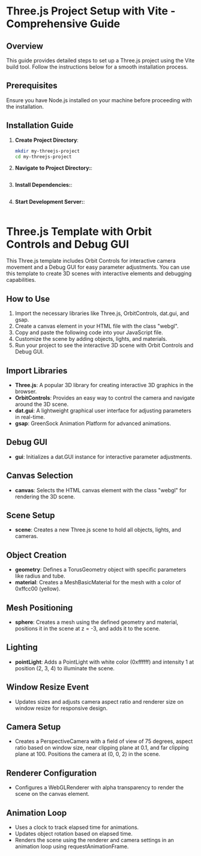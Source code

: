 # Three.js Project Setup with Vite - Comprehensive Guide

## Overview

This guide provides detailed steps to set up a Three.js project using the Vite build tool. Follow the instructions below for a smooth installation process.

## Prerequisites

Ensure you have Node.js installed on your machine before proceeding with the installation.

## Installation Guide

1. **Create Project Directory**:
   ```bash
   mkdir my-threejs-project
   cd my-threejs-project
   ```
2. **Navigate to Project Directory:**:

   ```cd your-repository

   ```

3. **Install Dependencies:**:

   ```npm install

   ```

4. **Start Development Server:**:

   ```npm run dev

   ```

# Three.js Template with Orbit Controls and Debug GUI

This Three.js template includes Orbit Controls for interactive camera movement and a Debug GUI for easy parameter adjustments. You can use this template to create 3D scenes with interactive elements and debugging capabilities.

## How to Use

1. Import the necessary libraries like Three.js, OrbitControls, dat.gui, and gsap.
2. Create a canvas element in your HTML file with the class "webgl".
3. Copy and paste the following code into your JavaScript file.
4. Customize the scene by adding objects, lights, and materials.
5. Run your project to see the interactive 3D scene with Orbit Controls and Debug GUI.

## Import Libraries

- **Three.js**: A popular 3D library for creating interactive 3D graphics in the browser.
- **OrbitControls**: Provides an easy way to control the camera and navigate around the 3D scene.
- **dat.gui**: A lightweight graphical user interface for adjusting parameters in real-time.
- **gsap**: GreenSock Animation Platform for advanced animations.

## Debug GUI

- **gui**: Initializes a dat.GUI instance for interactive parameter adjustments.

## Canvas Selection

- **canvas**: Selects the HTML canvas element with the class "webgl" for rendering the 3D scene.

## Scene Setup

- **scene**: Creates a new Three.js scene to hold all objects, lights, and cameras.

## Object Creation

- **geometry**: Defines a TorusGeometry object with specific parameters like radius and tube.
- **material**: Creates a MeshBasicMaterial for the mesh with a color of 0xffcc00 (yellow).

## Mesh Positioning

- **sphere**: Creates a mesh using the defined geometry and material, positions it in the scene at z = -3, and adds it to the scene.

## Lighting

- **pointLight**: Adds a PointLight with white color (0xffffff) and intensity 1 at position (2, 3, 4) to illuminate the scene.

## Window Resize Event

- Updates sizes and adjusts camera aspect ratio and renderer size on window resize for responsive design.

## Camera Setup

- Creates a PerspectiveCamera with a field of view of 75 degrees, aspect ratio based on window size, near clipping plane at 0.1, and far clipping plane at 100. Positions the camera at (0, 0, 2) in the scene.

## Renderer Configuration

- Configures a WebGLRenderer with alpha transparency to render the scene on the canvas element.

## Animation Loop

- Uses a clock to track elapsed time for animations.
- Updates object rotation based on elapsed time.
- Renders the scene using the renderer and camera settings in an animation loop using requestAnimationFrame.
